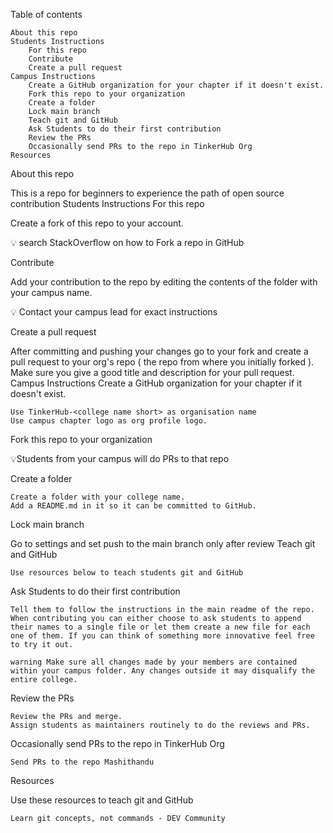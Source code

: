 Table of contents

    About this repo
    Students Instructions
        For this repo
        Contribute
        Create a pull request
    Campus Instructions
        Create a GitHub organization for your chapter if it doesn't exist.
        Fork this repo to your organization
        Create a folder
        Lock main branch
        Teach git and GitHub
        Ask Students to do their first contribution
        Review the PRs
        Occasionally send PRs to the repo in TinkerHub Org
    Resources

About this repo

This is a repo for beginners to experience the path of open source contribution
Students Instructions
For this repo

Create a fork of this repo to your account.

💡 search StackOverflow on how to Fork a repo in GitHub

Contribute

Add your contribution to the repo by editing the contents of the folder with your campus name.

💡 Contact your campus lead for exact instructions

Create a pull request

After committing and pushing your changes go to your fork and create a pull request to your org's repo ( the repo from where you initially forked ). Make sure you give a good title and description for your pull request.
Campus Instructions
Create a GitHub organization for your chapter if it doesn't exist.

    Use TinkerHub-<college name short> as organisation name
    Use campus chapter logo as org profile logo.

Fork this repo to your organization

💡Students from your campus will do PRs to that repo

Create a folder

    Create a folder with your college name.
    Add a README.md in it so it can be committed to GitHub.

Lock main branch

Go to settings and set push to the main branch only after review
Teach git and GitHub

    Use resources below to teach students git and GitHub

Ask Students to do their first contribution

    Tell them to follow the instructions in the main readme of the repo.
    When contributing you can either choose to ask students to append their names to a single file or let them create a new file for each one of them. If you can think of something more innovative feel free to try it out.

    warning Make sure all changes made by your members are contained within your campus folder. Any changes outside it may disqualify the entire college.

Review the PRs

    Review the PRs and merge.
    Assign students as maintainers routinely to do the reviews and PRs.

Occasionally send PRs to the repo in TinkerHub Org

    Send PRs to the repo Mashithandu

Resources

Use these resources to teach git and GitHub

    Learn git concepts, not commands - DEV Community
